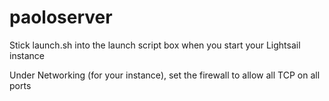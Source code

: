 # paoloserver

Stick launch.sh into the launch script box when you start your Lightsail instance

Under Networking (for your instance), set the firewall to allow all TCP on all ports

